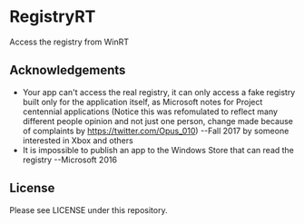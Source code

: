 # RegistryRT
Access the registry from WinRT

## Acknowledgements

- Your app can't access the real registry, it can only access a fake registry built only for the application itself, as Microsoft notes for Project centennial applications (Notice this was refomulated to reflect many different people opinion and not just one person, change made because of complaints by https://twitter.com/Opus_010) --Fall 2017 by someone interested in Xbox and others
- It is impossible to publish an app to the Windows Store that can read the registry --Microsoft 2016

## License
Please see LICENSE under this repository.
